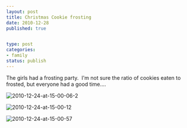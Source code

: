 ```yaml
--- 
layout: post
title: Christmas Cookie frosting
date: 2010-12-28
published: true


type: post
categories: 
- family
status: publish
---
```

The girls had a frosting party.  I'm not sure the ratio of cookies eaten to frosted, but everyone had a good time....

![2010-12-24-at-15-00-06-2](http://media.eick.us/2010/12/2010-12-24-at-15-00-061.jpg)

![2010-12-24-at-15-00-12](http://media.eick.us/2010/12/2010-12-24-at-15-00-12.jpg)

![2010-12-24-at-15-00-57](http://media.eick.us/2010/12/2010-12-24-at-15-00-57.jpg)

